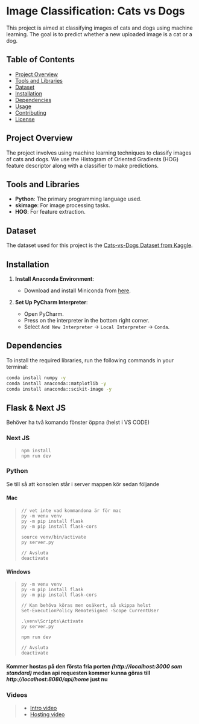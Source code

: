 # Image Classification: Cats vs Dogs

This project is aimed at classifying images of cats and dogs using machine learning. The goal is to predict whether a new uploaded image is a cat or a dog.

## Table of Contents

- [Project Overview](#project-overview)
- [Tools and Libraries](#tools-and-libraries)
- [Dataset](#dataset)
- [Installation](#installation)
- [Dependencies](#dependencies)
- [Usage](#usage)
- [Contributing](#contributing)
- [License](#license)

## Project Overview

The project involves using machine learning techniques to classify images of cats and dogs. We use the Histogram of Oriented Gradients (HOG) feature descriptor along with a classifier to make predictions.

## Tools and Libraries

- **Python**: The primary programming language used.
- **skimage**: For image processing tasks.
- **HOG**: For feature extraction.

## Dataset

The dataset used for this project is the [Cats-vs-Dogs Dataset from Kaggle](https://www.kaggle.com/datasets/bhavikjikadara/dog-and-catclassification-dataset).

## Installation

1. **Install Anaconda Environment**:

   - Download and install Miniconda from [here](https://www.anaconda.com/docs/getting-started/miniconda/install).

2. **Set Up PyCharm Interpreter**:
   - Open PyCharm.
   - Press on the interpreter in the bottom right corner.
   - Select `Add New Interpreter` -> `Local Interpreter` -> `Conda`.

## Dependencies

To install the required libraries, run the following commands in your terminal:

```bash
conda install numpy -y
conda install anaconda::matplotlib -y
conda install anaconda::scikit-image -y
```

## Flask & Next JS

Behöver ha två komando fönster öppna (helst i VS CODE)

### Next JS

> ```
> npm install
> npm run dev
> ```

### Python

Se till så att konsolen står i server mappen kör sedan följande

#### **Mac**

> ```console
> // vet inte vad kommandona är för mac
> py -m venv venv
> py -m pip install flask
> py -m pip install flask-cors
>
> source venv/bin/activate
> py server.py
>
> // Avsluta
> deactivate
> ```

#### **Windows**

> ```console
> py -m venv venv
> py -m pip install flask
> py -m pip install flask-cors
>
> // Kan behöva köras men osäkert, så skippa helst
> Set-ExecutionPolicy RemoteSigned -Scope CurrentUser
>
> .\venv\Scripts\Activate
> py server.py
>
> npm run dev
>
> // Avsluta
> deactivate
> ```

#### Kommer hostas på den första fria porten _(http://localhost:3000 som standard)_ medan api requesten kommer kunna göras till _http://localhost:8080/api/home_ just nu

### Videos

> - [Intro video](https://www.youtube.com/watch?v=OwxxCibSFKk&t=548s&ab_channel=ArpanNeupane)
> - [Hosting video](https://www.youtube.com/watch?v=LaMVBDbUtMA)
